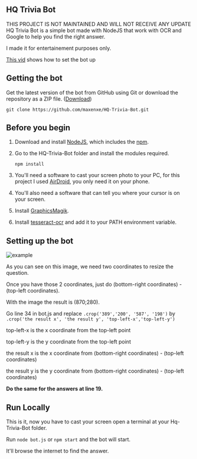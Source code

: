 ## HQ Trivia Bot

THIS PROJECT IS NOT MAINTAINED AND WILL NOT RECEIVE ANY UPDATE
HQ Trivia Bot is a simple bot made with NodeJS that work with OCR and Google to help you find the right answer.

I made it for entertainement purposes only.

[This vid](https://www.youtube.com/watch?v=QzdqT0HTGLs) shows how to set the bot up

## Getting the bot

Get the latest version of the bot from GitHub using Git or download the repository as a ZIP file.
([Download](https://github.com/maxenxe/HQ-Trivia-Bot/archive/master.zip))

    git clone https://github.com/maxenxe/HQ-Trivia-Bot.git


## Before you begin

1.  Download and install [NodeJS](https://nodejs.org/en/), which includes the [npm](https://www.npmjs.com/).

1.  Go to the HQ-Trivia-Bot folder and install the modules required.

        npm install

1.  You'll need a software to cast your screen photo to your PC, for this project I used [AirDroid](https://play.google.com/store/apps/details?id=com.sand.airdroid&hl=fr), you only need it on your phone.

1. You'll also need a software that can tell you where your cursor is on your screen.

1. Install [GraphicsMagik](http://www.graphicsmagick.org).

1. Install [tesseract-ocr](https://github.com/tesseract-ocr/tesseract) and add it to your PATH environment variable.
## Setting up the bot 

![example](https://i.imgur.com/JiHMhLU.png)

As you can see on this image, we need two coordinates to resize the question.

Once you have those 2 coordinates, just do (bottom-right coordinates) - (top-left coordinates).

With the image the result is (870;280).

Go line 34 in bot.js and replace ` .crop('389','200', '587', '198') ` by  ` .crop('the result x', 'the result y', 'top-left-x','top-left-y')`

top-left-x is the x coordinate from the top-left point

top-left-y is the y coordinate from the top-left point

the result x is the x coordinate from (bottom-right coordinates) - (top-left coordinates)

the result y is the y coordinate from (bottom-right coordinates) - (top-left coordinates)

**Do the same for the answers at line 19.**

## Run Locally

This is it, now you have to cast your screen open a terminal at your Hq-Trivia-Bot folder.

Run `node bot.js` or `npm start` and the bot will start.

It'll browse the internet to find the answer.

